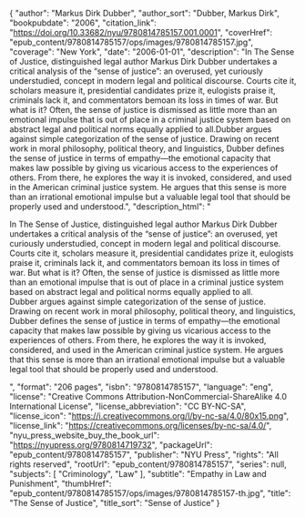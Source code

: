{
  "author": "Markus Dirk Dubber",
  "author_sort": "Dubber, Markus Dirk",
  "bookpubdate": "2006",
  "citation_link": "https://doi.org/10.33682/nyu/9780814785157.001.0001",
  "coverHref": "epub_content/9780814785157/ops/images/9780814785157.jpg",
  "coverage": "New York",
  "date": "2006-01-01",
  "description": "In The Sense of Justice, distinguished legal author Markus Dirk Dubber undertakes a critical analysis of the &#8220;sense of justice&#8221;: an overused, yet curiously understudied, concept in modern legal and political discourse. Courts cite it, scholars measure it, presidential candidates prize it, eulogists praise it, criminals lack it, and commentators bemoan its loss in times of war. But what is it? Often, the sense of justice is dismissed as little more than an emotional impulse that is out of place in a criminal justice system based on abstract legal and political norms equally applied to all.Dubber argues against simple categorization of the sense of justice. Drawing on recent work in moral philosophy, political theory, and linguistics, Dubber defines the sense of justice in terms of empathy&#8212;the emotional capacity that makes law possible by giving us vicarious access to the experiences of others. From there, he explores the way it is invoked, considered, and used in the American criminal justice system. He argues that this sense is more than an irrational emotional impulse but a valuable legal tool that should be properly used and understood.",
  "description_html": "<p>In The Sense of Justice, distinguished legal author Markus Dirk Dubber undertakes a critical analysis of the &#8220;sense of justice&#8221;: an overused, yet curiously understudied, concept in modern legal and political discourse. Courts cite it, scholars measure it, presidential candidates prize it, eulogists praise it, criminals lack it, and commentators bemoan its loss in times of war. But what is it? Often, the sense of justice is dismissed as little more than an emotional impulse that is out of place in a criminal justice system based on abstract legal and political norms equally applied to all.<br>Dubber argues against simple categorization of the sense of justice. Drawing on recent work in moral philosophy, political theory, and linguistics, Dubber defines the sense of justice in terms of empathy&#8212;the emotional capacity that makes law possible by giving us vicarious access to the experiences of others. From there, he explores the way it is invoked, considered, and used in the American criminal justice system. He argues that this sense is more than an irrational emotional impulse but a valuable legal tool that should be properly used and understood.</p>",
  "format": "206 pages",
  "isbn": "9780814785157",
  "language": "eng",
  "license": "Creative Commons Attribution-NonCommercial-ShareAlike 4.0 International License",
  "license_abbreviation": "CC BY-NC-SA",
  "license_icon": "https://i.creativecommons.org/l/by-nc-sa/4.0/80x15.png",
  "license_link": "https://creativecommons.org/licenses/by-nc-sa/4.0/",
  "nyu_press_website_buy_the_book_url": "https://nyupress.org/9780814719732",
  "packageUrl": "epub_content/9780814785157",
  "publisher": "NYU Press",
  "rights": "All rights reserved",
  "rootUrl": "epub_content/9780814785157",
  "series": null,
  "subjects": [
    "Criminology",
    "Law"
  ],
  "subtitle": "Empathy in Law and Punishment",
  "thumbHref": "epub_content/9780814785157/ops/images/9780814785157-th.jpg",
  "title": "The Sense of Justice",
  "title_sort": "Sense of Justice"
}
